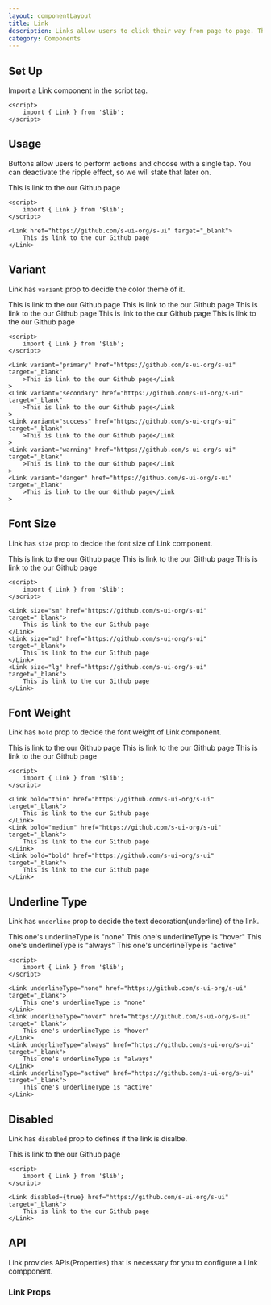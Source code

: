 ```yaml
---
layout: componentLayout
title: Link
description: Links allow users to click their way from page to page. This component is styled to resemble a hyperlink and semantically renders an anchor element.
category: Components
---
```


<script>
	import { Link } from '$lib';
	import PropertyTable from "../../../global-components/PropertyTable.svelte"
	import * as Component from "../../../mdsvex/+layout.svelte"
	import linkProps from "./link-props.ts"

</script>

## Set Up

Import a Link component in the script tag.

```svelte
<script>
	import { Link } from '$lib';
</script>
```

## Usage

Buttons allow users to perform actions and choose with a single tap. You can deactivate the ripple effect, so we will state that later on.

<Link href="https://github.com/s-ui-org/s-ui" target="_blank">This is link to the our Github page</Link>

```svelte
<script>
	import { Link } from '$lib';
</script>

<Link href="https://github.com/s-ui-org/s-ui" target="_blank">
	This is link to the our Github page
</Link>
```

## Variant

Link has `variant` prop to decide the color theme of it.

<div class="flex flex-col gap-2">
	<Link variant="primary" href="https://github.com/s-ui-org/s-ui" target="_blank">This is link to the our Github page</Link>
	<Link variant="secondary" href="https://github.com/s-ui-org/s-ui" target="_blank">This is link to the our Github page</Link>
	<Link variant="success" href="https://github.com/s-ui-org/s-ui" target="_blank">This is link to the our Github page</Link>
	<Link variant="warning" href="https://github.com/s-ui-org/s-ui" target="_blank">This is link to the our Github page</Link>
	<Link variant="danger" href="https://github.com/s-ui-org/s-ui" target="_blank">This is link to the our Github page</Link>
</div>

```svelte
<script>
	import { Link } from '$lib';
</script>

<Link variant="primary" href="https://github.com/s-ui-org/s-ui" target="_blank"
	>This is link to the our Github page</Link
>
<Link variant="secondary" href="https://github.com/s-ui-org/s-ui" target="_blank"
	>This is link to the our Github page</Link
>
<Link variant="success" href="https://github.com/s-ui-org/s-ui" target="_blank"
	>This is link to the our Github page</Link
>
<Link variant="warning" href="https://github.com/s-ui-org/s-ui" target="_blank"
	>This is link to the our Github page</Link
>
<Link variant="danger" href="https://github.com/s-ui-org/s-ui" target="_blank"
	>This is link to the our Github page</Link
>
```

## Font Size

Link has `size` prop to decide the font size of Link component.

<div class="flex flex-col gap-2">
	<Link size="sm" href="https://github.com/s-ui-org/s-ui" target="_blank">This is link to the our Github page</Link>
	<Link size="md" href="https://github.com/s-ui-org/s-ui" target="_blank">This is link to the our Github page</Link>
	<Link size="lg" href="https://github.com/s-ui-org/s-ui" target="_blank">This is link to the our Github page</Link>
</div>

```svelte
<script>
	import { Link } from '$lib';
</script>

<Link size="sm" href="https://github.com/s-ui-org/s-ui" target="_blank">
	This is link to the our Github page
</Link>
<Link size="md" href="https://github.com/s-ui-org/s-ui" target="_blank">
	This is link to the our Github page
</Link>
<Link size="lg" href="https://github.com/s-ui-org/s-ui" target="_blank">
	This is link to the our Github page
</Link>
```

## Font Weight

Link has `bold` prop to decide the font weight of Link component.

<div class="flex flex-col gap-2">
	<Link bold="thin" href="https://github.com/s-ui-org/s-ui" target="_blank">This is link to the our Github page</Link>
	<Link bold="medium" href="https://github.com/s-ui-org/s-ui" target="_blank">This is link to the our Github page</Link>
	<Link bold="bold" href="https://github.com/s-ui-org/s-ui" target="_blank">This is link to the our Github page</Link>
</div>

```svelte
<script>
	import { Link } from '$lib';
</script>

<Link bold="thin" href="https://github.com/s-ui-org/s-ui" target="_blank">
	This is link to the our Github page
</Link>
<Link bold="medium" href="https://github.com/s-ui-org/s-ui" target="_blank">
	This is link to the our Github page
</Link>
<Link bold="bold" href="https://github.com/s-ui-org/s-ui" target="_blank">
	This is link to the our Github page
</Link>
```

## Underline Type

Link has `underline` prop to decide the text decoration(underline) of the link.

<div class="flex flex-col gap-2">
	<Link underlineType="none" href="https://github.com/s-ui-org/s-ui" target="_blank"
		>This one's underlineType is "none"</Link
	>
	<Link underlineType="hover" href="https://github.com/s-ui-org/s-ui" target="_blank"
		>This one's underlineType is "hover"</Link
	>
	<Link underlineType="always" href="https://github.com/s-ui-org/s-ui" target="_blank"
		>This one's underlineType is "always"</Link
	>
	<Link underlineType="active" href="https://github.com/s-ui-org/s-ui" target="_blank"
		>This one's underlineType is "active"</Link
	>
</div>

```svelte
<script>
	import { Link } from '$lib';
</script>

<Link underlineType="none" href="https://github.com/s-ui-org/s-ui" target="_blank">
	This one's underlineType is "none"
</Link>
<Link underlineType="hover" href="https://github.com/s-ui-org/s-ui" target="_blank">
	This one's underlineType is "hover"
</Link>
<Link underlineType="always" href="https://github.com/s-ui-org/s-ui" target="_blank">
	This one's underlineType is "always"
</Link>
<Link underlineType="active" href="https://github.com/s-ui-org/s-ui" target="_blank">
	This one's underlineType is "active"
</Link>
```

## Disabled

Link has `disabled` prop to defines if the link is disalbe.

<Link disabled href="https://github.com/s-ui-org/s-ui" target="_blank">This is link to the our Github page</Link>

```svelte
<script>
	import { Link } from '$lib';
</script>

<Link disabled={true} href="https://github.com/s-ui-org/s-ui" target="_blank">
	This is link to the our Github page
</Link>
```

## API

Link provides APIs(Properties) that is necessary for you to configure a Link compponent.

### Link Props

<PropertyTable properties={linkProps} />
